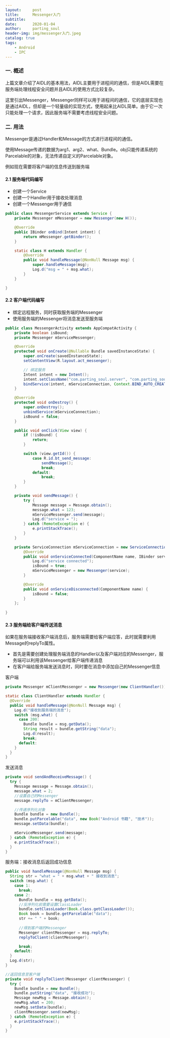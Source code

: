 ```yaml
---
layout:     post
title:      Messenger入门
subtitle:
date:       2020-01-04
author:     parting_soul
header-img: img/messenger入门.jpeg
catalog: true
tags:
    - Android
    - IPC
---
```


### 一. 概述

​	上篇文章介绍了AIDL的基本用法，AIDL主要用于进程间的通信，但是AIDL需要在服务端处理线程安全问题并且AIDL的使用方式比较复杂。

​	这里引出Messenger，Messenger同样可以用于进程间的通信，它的底层实现也是通过AIDL，但却是一个轻量级的实现方式，使用起来比AIDL简单。由于它一次只能处理一个请求，因此服务端不需要考虑线程安全问题。

### 二. 用法

Messenger是通过Handler和Message的方式进行进程间的通信。

使用Message传递的数据为arg1、arg2、what、Bundle。obj只能传递系统的Parcelable的对象，无法传递自定义的Parcelable对象。

例如现在需要将客户端的信息传送到服务端

#### 2.1 服务端代码编写

- 创建一个Service
- 创建一个Handler用于接收处理消息
- 创建一个Messenger用于通信

```java
public class MessengerService extends Service {
    private Messenger mMessenger = new Messenger(new H());

    @Override
    public IBinder onBind(Intent intent) {
        return mMessenger.getBinder();
    }

    static class H extends Handler {
        @Override
        public void handleMessage(@NonNull Message msg) {
            super.handleMessage(msg);
            Log.d("msg = " + msg.what);
        }
    }

}
```

#### 2.2 客户端代码编写

- 绑定远程服务，同时获取服务端的Messenger
- 使用服务端的Messenger将消息发送至服务端

```java
public class MessengerActivity extends AppCompatActivity {
    private boolean isBound;
    private Messenger mServiceMessenger;

    @Override
    protected void onCreate(@Nullable Bundle savedInstanceState) {
        super.onCreate(savedInstanceState);
        setContentView(R.layout.act_messenger);

        // 绑定服务
        Intent intent = new Intent();
        intent.setClassName("com.parting_soul.server", "com.parting_soul.server.MessengerService");
        bindService(intent, mServiceConnection, Context.BIND_AUTO_CREATE);
    }

    @Override
    protected void onDestroy() {
        super.onDestroy();
        unbindService(mServiceConnection);
        isBound = false;
    }

    public void onClick(View view) {
        if (!isBound) {
            return;
        }

        switch (view.getId()) {
            case R.id.bt_send_message:
                sendMessage();
                break;
            default:
                break;
        }
    }

    private void sendMessage() {
        try {
            Message message = Message.obtain();
            message.what = 123;
            mServiceMessenger.send(message);
            Log.d("service = ");
        } catch (RemoteException e) {
            e.printStackTrace();
        }
    }

    private ServiceConnection mServiceConnection = new ServiceConnection() {
        @Override
        public void onServiceConnected(ComponentName name, IBinder service) {
            Log.d("service connected");
            isBound = true;
            mServiceMessenger = new Messenger(service);
        }

        @Override
        public void onServiceDisconnected(ComponentName name) {
            isBound = false;
        }
    };
  
}
```

#### 2.3 服务端给客户端传送消息

如果在服务端接收客户端消息后，服务端需要给客户端应答，此时就需要利用Message的replyTo属性。

- 首先是需要创建处理服务端消息的Handler以及客户端对应的Messenger，服务端可以利用该Messenger给客户端传递消息
- 在客户端给服务端发送消息时，同时要在消息中添加自己的Messenger信息

客户端

```java
private Messenger mClientMessenger = new Messenger(new ClientHandler());

static class ClientHandler extends Handler {
  @Override
  public void handleMessage(@NonNull Message msg) {
    Log.d("接收到服务端的消息");
    switch (msg.what) {
      case 200:
        Bundle bundle = msg.getData();
        String result = bundle.getString("data");
        Log.d(result);
        break;
      default:
    }
  }
}
```

发送消息

```java
private void sendAndReceiveMessage() {
  try {
    Message message = Message.obtain();
    message.what = 2;
    //设置自己的Messenger
    message.replyTo = mClientMessenger;

    //传递序列化对象
    Bundle bundle = new Bundle();
    bundle.putParcelable("data", new Book("Android 书籍", "技术"));
    message.setData(bundle);

    mServiceMessenger.send(message);
  } catch (RemoteException e) {
    e.printStackTrace();
  }
}
```

服务端：接收消息后返回成功信息

```java
public void handleMessage(@NonNull Message msg) {
  String str = "what = " + msg.what + " 接收到消息";
  switch (msg.what) {
    case 1:
      break;
    case 2:
      Bundle bundle = msg.getData();
      //反序列化前需要设置ClassLoader
      bundle.setClassLoader(Book.class.getClassLoader());
      Book book = bundle.getParcelable("data");
      str += " " + book;
      
      //得到客户端的Messenger
      Messenger clientMessenger = msg.replyTo;
      replyToClient(clientMessenger);

      break;
    default:
  }
  Log.d(str);
}

//返回信息至客户端
private void replyToClient(Messenger clientMessenger) {
  try {
    Bundle bundle = new Bundle();
    bundle.putString("data", "接收成功");
    Message newMsg = Message.obtain();
    newMsg.what = 200;
    newMsg.setData(bundle);
    clientMessenger.send(newMsg);
  } catch (RemoteException e) {
    e.printStackTrace();
  }
}
```




